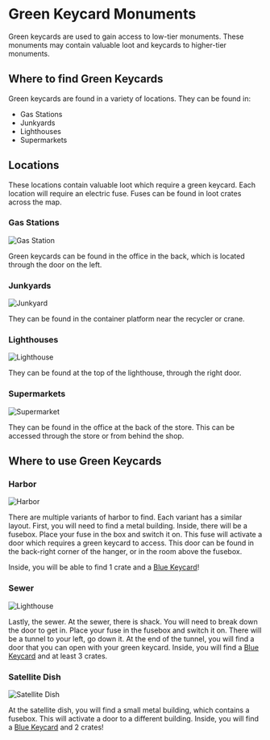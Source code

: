 # Green Keycard Monuments

Green keycards are used to gain access to low-tier monuments. These monuments may contain valuable loot and keycards to higher-tier monuments.

## Where to find Green Keycards

Green keycards are found in a variety of locations. They can be found in:
- Gas Stations
- Junkyards
- Lighthouses
- Supermarkets

## Locations

These locations contain valuable loot which require a green keycard. Each location will require an electric fuse. Fuses can be found in loot crates across the map.

### Gas Stations
![Gas Station](https://articles.rustyoperations.net/forums/monument-puzzle-tutorial/green-monument-gas-station.jpg)

Green keycards can be found in the office in the back, which is located through the door on the left.

### Junkyards
![Junkyard](https://articles.rustyoperations.net/forums/monument-puzzle-tutorial/green-monument-junkyard.jpg)

They can be found in the container platform near the recycler or crane.

### Lighthouses
![Lighthouse](https://articles.rustyoperations.net/forums/monument-puzzle-tutorial/green-monument-lighthouse.jpg)

They can be found at the top of the lighthouse, through the right door.

### Supermarkets
![Supermarket](https://articles.rustyoperations.net/forums/monument-puzzle-tutorial/green-monument-supermarket.jpg)

They can be found in the office at the back of the store. This can be accessed through the store or from behind the shop.

## Where to use Green Keycards

### Harbor
![Harbor](https://articles.rustyoperations.net/forums/monument-puzzle-tutorial/green-monument-harbor.jpg)

There are multiple variants of harbor to find. Each variant has a similar layout. First, you will need to find a metal building. Inside, there will be a fusebox. Place your fuse in the box and switch it on. This fuse will activate a door which requires a green keycard to access. This door can be found in the back-right corner of the hanger, or in the room above the fusebox.

Inside, you will be able to find 1 crate and a [Blue Keycard](https://www.rustyoperations.net/forums/view?override=forums/monument-puzzle-tutorial/blue-monument)!

### Sewer
![Lighthouse](https://articles.rustyoperations.net/forums/monument-puzzle-tutorial/green-monument-sewer.jpg)

Lastly, the sewer. At the sewer, there is shack. You will need to break down the door to get in. Place your fuse in the fusebox and switch it on. There will be a tunnel to your left, go down it. At the end of the tunnel, you will find a door that you can open with your green keycard. Inside, you will find a [Blue Keycard](https://www.rustyoperations.net/forums/view?override=forums/monument-puzzle-tutorial/blue-monument) and at least 3 crates.

### Satellite Dish
![Satellite Dish](https://articles.rustyoperations.net/forums/monument-puzzle-tutorial/green-monument-satellite-dish.jpg)

At the satellite dish, you will find a small metal building, which contains a fusebox. This will activate a door to a different building. Inside, you will find a [Blue Keycard](https://www.rustyoperations.net/forums/view?override=forums/monument-puzzle-tutorial/blue-monument) and 2 crates! 
